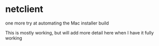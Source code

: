# netclient
one more try at automating the Mac installer build

This is mostly working, but will add more detail here when I have it fully working
